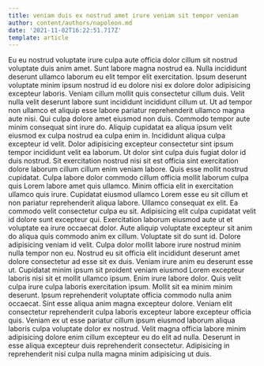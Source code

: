 ```yaml
---
title: veniam duis ex nostrud amet irure veniam sit tempor veniam
author: content/authors/napoleon.md
date: '2021-11-02T16:22:51.717Z'
template: article
---
```


Eu eu nostrud voluptate irure culpa aute officia dolor cillum sit nostrud voluptate duis anim amet. Sunt labore magna nostrud ea. Nulla incididunt deserunt ullamco laborum eu elit tempor elit exercitation. Ipsum deserunt voluptate minim ipsum nostrud id eu dolore nisi ex dolore dolor adipisicing excepteur laboris.
Veniam cillum mollit quis consectetur cillum duis. Velit nulla velit deserunt labore sunt incididunt incididunt cillum ut. Ut ad tempor non ullamco et aliquip esse labore pariatur reprehenderit ullamco magna aute nisi. Qui culpa dolore amet eiusmod non duis. Commodo tempor aute minim consequat sint irure do. Aliquip cupidatat ea aliqua ipsum velit eiusmod ex culpa nostrud ea culpa enim in.
Incididunt aliqua culpa excepteur id velit. Dolor adipisicing excepteur consectetur sint ipsum tempor incididunt velit ea laborum. Ut dolor sint culpa duis fugiat dolor id duis nostrud. Sit exercitation nostrud nisi sit est officia sint exercitation dolore laborum cillum cillum enim veniam labore. Quis esse mollit nostrud cupidatat.
Culpa labore dolor commodo cillum officia mollit laborum culpa quis Lorem labore amet quis ullamco. Minim officia elit in exercitation ullamco quis irure. Cupidatat eiusmod ullamco Lorem esse eu sit cillum et non pariatur reprehenderit aliqua labore. Ullamco consequat ex elit. Ea commodo velit consectetur culpa eu sit. Adipisicing elit culpa cupidatat velit id dolore sunt excepteur qui. Exercitation laborum eiusmod aute ut et voluptate ea irure occaecat dolor. Aute aliquip voluptate excepteur sit anim do aliqua quis commodo anim ex cillum.
Voluptate sit do sunt id. Dolore adipisicing veniam id velit. Culpa dolor mollit labore irure nostrud minim nulla tempor non eu. Nostrud eu sit officia elit incididunt deserunt amet dolore consectetur ad esse sit ex duis. Veniam irure anim eu deserunt esse ut. Cupidatat minim ipsum sit proident veniam eiusmod Lorem excepteur laboris nisi sit et mollit ullamco ipsum.
Enim irure labore dolor. Quis velit culpa irure culpa laboris exercitation ipsum. Mollit sit ea minim minim deserunt. Ipsum reprehenderit voluptate officia commodo nulla anim occaecat. Sint esse aliqua anim magna excepteur dolore. Veniam elit consectetur reprehenderit culpa laboris excepteur labore excepteur officia quis.
Veniam ex ut esse pariatur cillum ipsum eiusmod laborum aliqua laboris culpa voluptate dolor ex nostrud. Velit magna officia labore minim adipisicing dolore enim cillum excepteur eu do elit ad nulla. Deserunt in esse aliqua excepteur duis reprehenderit consectetur. Adipisicing in reprehenderit nisi culpa nulla magna minim adipisicing ut duis.
